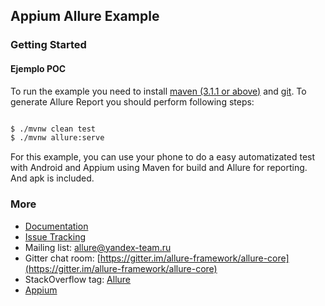 [maven]: http://maven.apache.org/
[git]: http://git-scm.com/

## Appium Allure Example

### Getting Started

#### Ejemplo POC

To run the example you need to install [maven (3.1.1 or above)][maven] and [git][git]. 
To generate Allure Report you should perform following steps:

```bash

$ ./mvnw clean test
$ ./mvnw allure:serve
```

For this example, you can use your phone to do a easy automatizated test with Android and Appium using Maven for build and Allure for reporting.
And apk is included.

### More

* [Documentation](https://github.com/allure-framework/allure2/wiki)
* [Issue Tracking](https://github.com/allure-framework/allure2/issues)
* Mailing list: [allure@yandex-team.ru](mailto:allure@qameta.io)
* Gitter chat room: [https://gitter.im/allure-framework/allure-core](https://gitter.im/allure-framework/allure-core)
* StackOverflow tag: [Allure](http://stackoverflow.com/questions/tagged/allure)
* [Appium](https://appium.io/)  
 